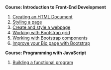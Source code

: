 **Course: Introduction to Front-End Development**

 1. [Creating an HTML Document](https://github.com/uurkrtl/Meta-Front-End-Developer-Course/tree/master/1-Introduction%20to%20Front-End%20Development/1-Creating%20an%20HTML%20Document)
 2. [Styling a page](https://github.com/uurkrtl/Meta-Front-End-Developer-Course/tree/master/1-Introduction%20to%20Front-End%20Development/3-Create%20and%20style%20a%20webpage)
 3. [Create and style a webpage](https://github.com/uurkrtl/Meta-Front-End-Developer-Course/tree/master/1-Introduction%20to%20Front-End%20Development/3-Create%20and%20style%20a%20webpage)
 4. [Working with Bootstrap grid](https://github.com/uurkrtl/Meta-Front-End-Developer-Course/tree/master/1-Introduction%20to%20Front-End%20Development/4-Working%20with%20Bootstrap%20grid)
 5. [Working with Bootstrap components](https://github.com/uurkrtl/Meta-Front-End-Developer-Course/tree/master/1-Introduction%20to%20Front-End%20Development/5-Working%20with%20Bootstrap%20components)
 6. [Improve your Bio page with Bootstrap](https://github.com/uurkrtl/Meta-Front-End-Developer-Course/tree/master/1-Introduction%20to%20Front-End%20Development/6-Improve%20your%20Bio%20page%20with%20Bootstrap)

**Course: Programming with JavaScript**

1. [Building a functional program]()